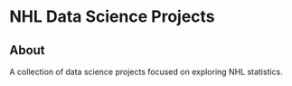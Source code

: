# NHL Data Science Projects

## About

A collection of data science projects focused on exploring NHL statistics.